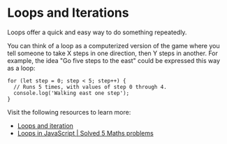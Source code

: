 # Loops and Iterations

Loops offer a quick and easy way to do something repeatedly.

You can think of a loop as a computerized version of the game where you tell someone to take X steps in one direction, then Y steps in another. For example, the idea "Go five steps to the east" could be expressed this way as a loop:

```
for (let step = 0; step < 5; step++) {
  // Runs 5 times, with values of step 0 through 4.
  console.log('Walking east one step');
}
```

Visit the following resources to learn more:

- [Loops and iteration](https://developer.mozilla.org/en-US/docs/Web/JavaScript/Guide/Loops_and_iteration)
- [Loops in JavaScript | Solved 5 Maths problems](https://youtu.be/MLVJWmG2iYI)
